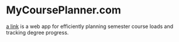 # MyCoursePlanner.com
[a link](MyCoursePlanner.com) is a web app for efficiently planning semester course loads and tracking degree progress.
